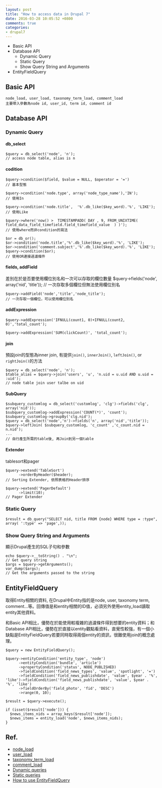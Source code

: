 ```yaml
---
layout: post
title: "How to access data in Drupal 7"
date: 2016-03-28 10:05:52 +0800
comments: true
categories:
- drupal7 
---
```


- Basic API
- Database API
    - Dynamic Query
    - Static Query
    - Show Query String and Arguments
- EntityFieldQuery

<!-- more  -->
## Basic API
    node_load, user_load, taxonomy_term_load, comment_load
    主要帶入參數為node id, user_id, term id, comment id


## Database API
### Dynamic Query
#### db_select
    $query = db_select('node', 'n');
    // access node table, alias is n

#### codition
    $query->condition($field, $value = NULL, $operator = '=')
    // 基本型態
    
    $query->condition('node.type', array('node_type_name'),'IN');
    // 使用In
    
    $query->condition('node.title',  '%'.db_like($key_word).'%', 'LIKE');
    // 使用Like
    
    $query->where('now() >  TIMESTAMPADD( DAY , 9, FROM_UNIXTIME( field_data_field_timefield.field_timefield_value  ) )');
    // 使用where而非condition的寫法
    
    $or = db_or();
    $or->condition('node.title','%'.db_like($key_word).'%', 'LIKE');
    $or->condition('comment.subject','%'.db_like($key_word).'%', 'LIKE');
    $query->condition($or);
    // 使用OR連接過濾條件

    
#### fields, addField
差別在於是否要使用欄位別名和一次可以存取的欄位數量
    $query->fields('node', array('nid', 'title'));
    // 一次存取多個欄位但無法使用欄位別名
    
    $query->addField('node','title','node_title');
    // 一次存取一個欄位，可以使用欄位別名

#### addExpression

    $query->addExpression('IFNULL(count1, 0)+IFNULL(count2, 0)','total_count');
    
    $query->addExpression('SUM(clickCount)', 'total_count');

#### join
預設join的型態為inner join, 有提供`join()`, `innerJoin()`, `leftJoin()`, or `rightJoin()`的方法

    $query = db_select('node', 'n');
    $table_alias = $query->join('users', 'u', 'n.uid = u.uid AND u.uid = :uid');
    // node table join user talbe on uid

#### SubQuery

    $subquery_customlog = db_select('customlog', 'clg')->fields('clg', array('nid'));
    $subquery_customlog->addExpression('COUNT(*)', 'count');
    $subquery_customlog->groupBy('clg.nid');
    $query = db_select('node','n')->fields('n', array('nid','title'));
    $query->leftJoin( $subquery_customlog, 'c_count' ,'c_count.nid = n.nid');
    ...
    // 自行產生所需的table後, 再Join到另一個table


#### Extender
tablesort和pager

    $query->extend('TableSort')
          ->orderByHeader($header);
    // Sorting Extender, 依照表格的Header排序
    
    $query->extend('PagerDefault')
          ->limit(10);
    // Pager Extender

### Static Query

    $result = db_query("SELECT nid, title FROM {node} WHERE type = :type", array( ':type' => 'page',));


### Show Query String and Arguments
顯示Drupal產生的SQL子句和參數

    echo $query->__toString() . "\n";
    // Get query string
    $args = $query->getArguments();
    var_dump($args);
    // Get the arguments passed to the string

## EntityFieldQuery
取得Entity相關的資料, 在Drupal中Entity指的是node, user, taxonomy term, comment...等。回傳值是和entity相關的ID值，必須另外使用entity_load讀取entity其他資料。

和Basic API相比，優勢在於能使用較複雜的過濾條件得到想要的entity資料；和Database API相比，優勢在於直接以entity觀點看資料，直覺性較強，有一個小缺點是EntityFieldQuery若要同時取得兩個entity的資訊，很難使用join的概念處理。

    $query = new EntityFieldQuery();
    
    $query->entityCondition('entity_type', 'node')
          ->entityCondition('bundle', 'article')
          ->propertyCondition('status', NODE_PUBLISHED)
          ->fieldCondition('field_news_types', 'value', 'spotlight', '=')
          ->fieldCondition('field_news_publishdate', 'value', $year . '%', 'like')->fieldCondition('field_news_publishdate', 'value', $year . '%', 'like')
          ->fieldOrderBy('field_photo', 'fid', 'DESC')
          ->range(0, 10);
    
    $result = $query->execute();
    
    if (isset($result['node'])) {
      $news_items_nids = array_keys($result['node']);
      $news_items = entity_load('node', $news_items_nids);
    }

## Ref.
- [node_load](https://api.drupal.org/api/drupal/modules%21node%21node.module/function/node_load/7)
- [user_load](https://api.drupal.org/api/drupal/modules%21user%21user.module/function/user_load/7)
- [taxonomy_term_load](https://api.drupal.org/api/drupal/modules%21taxonomy%21taxonomy.module/function/taxonomy_term_load/7)
- [comment_load](https://api.drupal.org/api/drupal/modules%21comment%21comment.module/function/comment_load/7)
- [Dynamic queries](https://www.drupal.org/dynamic-queries)
- [Static queries](https://www.drupal.org/node/310072)
- [How to use EntityFieldQuery](https://www.drupal.org/node/1343708)
